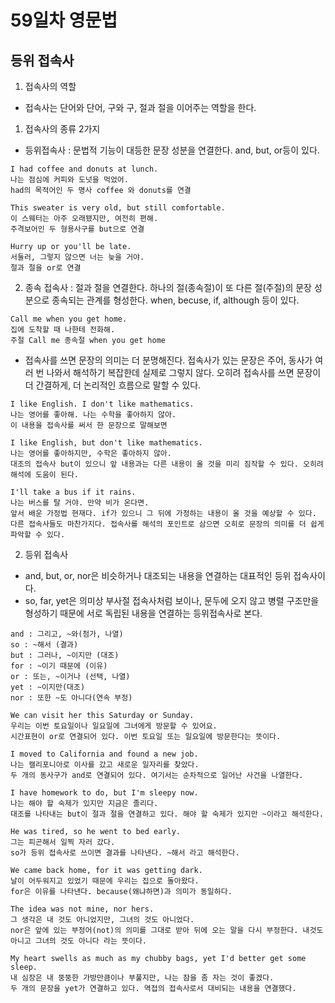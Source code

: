 # 59일차 영문법

## 등위 접속사

1. 접속사의 역할

-   접속사는 단어와 단어, 구와 구, 절과 절을 이어주는 역할을 한다.

1. 접속사의 종류 2가지

-   등위접속사 : 문법적 기능이 대등한 문장 성분을 연결한다. and, but, or등이 있다.

```
I had coffee and donuts at lunch.
나는 점심에 커피와 도넛을 먹었어.
had의 목적어인 두 명사 coffee 와 donuts를 연결

This sweater is very old, but still comfortable.
이 스웨터는 아주 오래됐지만, 여전히 편해.
주격보어인 두 형용사구를 but으로 연결

Hurry up or you'll be late.
서둘러, 그렇지 않으면 너는 늦을 거야.
절과 절을 or로 연결
```

2. 종속 접속사 : 절과 절을 연결한다. 하나의 절(종속절)이 또 다른 절(주절)의 문장 성분으로 종속되는 관계를 형성한다. when, becuse, if, although 등이 있다.

```
Call me when you get home.
집에 도착할 때 나한테 전화해.
주절 Call me 종속절 when you get home
```

-   접속사를 쓰면 문장의 의미는 더 분명해진다.
    접속사가 있는 문장은 주어, 동사가 여러 번 나와서 해석하기 복잡한데 실제로 그렇지 않다. 오히려 접속사를 쓰면 문장이 더 간결하게, 더 논리적인 흐름으로 말할 수 있다.

```
I like English. I don't like mathematics.
나는 영어를 좋아해. 나는 수학을 좋아하지 않아.
이 내용을 접속사를 써서 한 문장으로 말해보면

I like English, but don't like mathematics.
나는 영어를 좋아하지만, 수학은 좋아하지 않아.
대조의 접속사 but이 있으니 앞 내용과는 다른 내용이 올 것을 미리 짐작할 수 있다. 오히려 해석에 도움이 된다.

I'll take a bus if it rains.
나는 버스를 탈 거야. 만약 비가 온다면.
앞서 배운 가정법 현재다. if가 있으니 그 뒤에 가정하는 내용이 올 것을 예상할 수 있다.
다른 접속사들도 마찬가지다. 접속사를 해석의 포인트로 삼으면 오히로 문장의 의미를 더 쉽게 파악할 수 있다.
```

2. 등위 접속사

-   and, but, or, nor은 비슷하거나 대조되는 내용을 연결하는 대표적인 등위 접속사이다.
-   so, far, yet은 의미상 부사절 접속사처럼 보이나, 문두에 오지 않고 병렬 구조만을 형성하기 때문에 서로 독립된 내용을 연결하는 등위접속사로 본다.

```
and : 그리고, ~와(첨가, 나열)
so : ~해서 (결과)
but : 그러나, ~이지만 (대조)
for : ~이기 때문에 (이유)
or : 또는, ~이거나 (선택, 나열)
yet : ~이지만(대조)
nor : 또한 ~도 아니다(연속 부정)
```

```
We can visit her this Saturday or Sunday.
우리는 이번 토요일이나 일요일에 그녀에게 방문할 수 있어요.
시간표현이 or로 연결되어 있다. 이번 토요일 또는 일요일에 방문한다는 뜻이다.

I moved to California and found a new job.
나는 캘리포니아로 이사를 갔고 새로운 일자리를 찾았다.
두 개의 동사구가 and로 연결되어 있다. 여기서는 순차적으로 일어난 사건을 나열한다.

I have homework to do, but I'm sleepy now.
나는 해야 할 숙제가 있지만 지금은 졸리다.
대조를 나타내는 but이 절과 절을 연결하고 있다. 해야 할 숙제가 있지만 ~이라고 해석한다.

He was tired, so he went to bed early.
그는 피곤해서 일찍 자러 갔다.
so가 등위 접속사로 쓰이면 결과를 나타낸다. ~해서 라고 해석한다.

We came back home, for it was getting dark.
날이 어두워지고 있었기 때문에 우리는 집으로 돌아왔다.
for은 이유를 나타낸다. because(왜냐하면)과 의미가 동일하다.

The idea was not mine, nor hers.
그 생각은 내 것도 아니었지만, 그녀의 것도 아니었다.
nor은 앞에 있는 부정어(not)의 의미를 그대로 받아 뒤에 오는 말을 다시 부정한다. 내것도 아니고 그녀의 것도 아니다 라는 뜻이다.

My heart swells as much as my chubby bags, yet I'd better get some sleep.
내 심장은 내 뚱뚱한 가방만큼이나 부풀지만, 나는 잠을 좀 자는 것이 좋겠다.
두 개의 문장을 yet가 연결하고 있다. 역접의 접속사로서 대비되는 내용을 연결했다.
```
